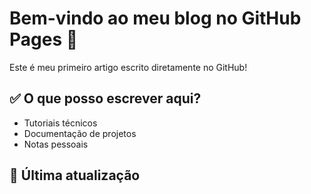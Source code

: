 # Bem-vindo ao meu blog no GitHub Pages 🚀

Este é meu primeiro artigo escrito diretamente no GitHub!

## ✅ O que posso escrever aqui?

- Tutoriais técnicos
- Documentação de projetos
- Notas pessoais

## 📅 Última atualização
